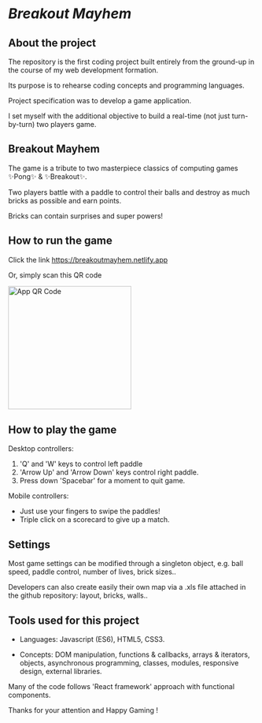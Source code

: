 
# _Breakout Mayhem_


## About the project


 The repository is the first coding project built entirely from the ground-up in the course of my web development formation.

 Its purpose is to rehearse coding concepts and programming languages.

 Project specification was to develop a game application.
 
 I set myself with the additional objective to build a real-time (not just turn-by-turn) two players game.


## Breakout Mayhem

The game is a tribute to two masterpiece classics of computing games ✨Pong✨ & ✨Breakout✨.

Two players battle with a paddle to control their balls and destroy as much bricks as possible and earn points.

Bricks can contain surprises and super powers!


## How to run the game

Click the link https://breakoutmayhem.netlify.app

Or, simply scan this QR code

<img src="https://fredmelka.github.io/ironhack-gaming-project-breakout/img/qrcode.png" width = "250px" height = "250px" alt="App QR Code" />


## How to play the game

Desktop controllers:
1. 'Q' and 'W' keys to control left paddle
2. 'Arrow Up' and 'Arrow Down' keys control right paddle.
3. Press down 'Spacebar' for a moment to quit game.

Mobile controllers:

- Just use your fingers to swipe the paddles!
- Triple click on a scorecard to give up a match.


## Settings

Most game settings can be modified through a singleton object, e.g. ball speed, paddle control, number of lives, brick sizes..

Developers can also create easily their own map via a .xls file attached in the github repository: layout, bricks, walls..


## Tools used for this project

- Languages: Javascript (ES6), HTML5, CSS3.

- Concepts: DOM manipulation, functions & callbacks, arrays & iterators, objects, asynchronous programming, classes, modules, responsive design, external libraries.

Many of the code follows 'React framework' approach with functional components.


Thanks for your attention and Happy Gaming !